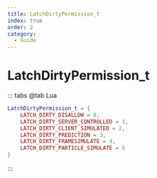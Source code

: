 ```yaml
---
title: LatchDirtyPermission_t
index: true
order: 2
category:
  - Guide
---
```


# LatchDirtyPermission_t
::: tabs
@tab Lua
```lua
LatchDirtyPermission_t = {
    LATCH_DIRTY_DISALLOW = 0,
    LATCH_DIRTY_SERVER_CONTROLLED = 1,
    LATCH_DIRTY_CLIENT_SIMULATED = 2,
    LATCH_DIRTY_PREDICTION = 3,
    LATCH_DIRTY_FRAMESIMULATE = 4,
    LATCH_DIRTY_PARTICLE_SIMULATE = 5
}
```
:::